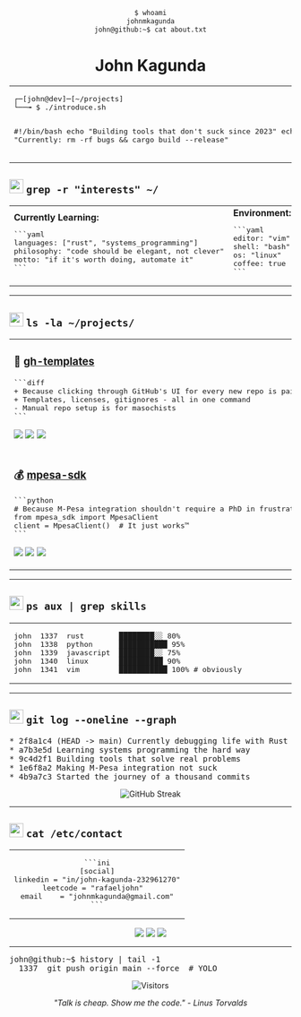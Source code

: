 <div align="center">

```bash
$ whoami
johnmkagunda
john@github:~$ cat about.txt
```

# John Kagunda

</div>

<table>
<tr>
<td>
<pre>
┌─[john@dev]─[~/projects]
└──╼ $ ./introduce.sh

#!/bin/bash
echo "Building tools that don't suck since 2023"
echo "Currently: rm -rf bugs && cargo build --release"
</pre>
</td>
</tr>
</table>

## <img src="https://raw.githubusercontent.com/Tarikul-Islam-Anik/Animated-Fluent-Emojis/master/Emojis/Objects/Gear.png" width="25" height="25" /> `grep -r "interests" ~/`

<table>
<tr>
<td width="50%">
<strong>Currently Learning:</strong>
<pre>
```yaml
languages: ["rust", "systems_programming"]
philosophy: "code should be elegant, not clever"
motto: "if it's worth doing, automate it"
```
</pre>
</td>
<td width="50%">
<strong>Environment:</strong>
<pre>
```yaml
editor: "vim"        # fight me
shell: "bash"
os: "linux"         # obviously
coffee: true        # required dependency
```
</pre>
</td>
</tr>
</table>

---

## <img src="https://raw.githubusercontent.com/Tarikul-Islam-Anik/Animated-Fluent-Emojis/master/Emojis/Objects/File%20Folder.png" width="25" height="25" /> `ls -la ~/projects/`

<table>

<tr>
<td>
<h3>🔧 <a href="https://gh-templates.dev">gh-templates</a></h3>
<pre>
```diff
+ Because clicking through GitHub's UI for every new repo is pain
+ Templates, licenses, gitignores - all in one command
- Manual repo setup is for masochists
```
</pre>
<p>
<img src="https://img.shields.io/badge/javascript-%23323330.svg?style=flat&logo=javascript&logoColor=%23F7DF1E" />
<img src="https://img.shields.io/badge/github%20api-%23121011.svg?style=flat&logo=github&logoColor=white" />
<img src="https://img.shields.io/badge/automation-%23FF6B6B.svg?style=flat" />
</p>
</td>
</tr>

<tr>
<td>
<h3>💰 <a href="https://mpesakit.dev">mpesa-sdk</a></h3>
<pre>
```python
# Because M-Pesa integration shouldn't require a PhD in frustration
from mpesa_sdk import MpesaClient
client = MpesaClient()  # It just works™
```
</pre>
<p>
<img src="https://img.shields.io/badge/python-3670A0?style=flat&logo=python&logoColor=ffdd54" />
<img src="https://img.shields.io/badge/rest%20api-%2361DAFB.svg?style=flat" />
<img src="https://img.shields.io/badge/security-%23FF0000.svg?style=flat&logo=security&logoColor=white" />
</p>
</td>
</tr>

</table>

---

## <img src="https://raw.githubusercontent.com/Tarikul-Islam-Anik/Animated-Fluent-Emojis/master/Emojis/Objects/Desktop%20Computer.png" width="25" height="25" /> `ps aux | grep skills`

<table>
<tr>
<td width="50%">
<pre>
john  1337  rust        ████████░░ 80%
john  1338  python      ███████████ 95% 
john  1339  javascript  ████████░░ 75%
john  1340  linux       ██████████ 90%
john  1341  vim         ███████████ 100% # obviously
</pre>
</td>
</td>
</tr>
</table>

---

## <img src="https://raw.githubusercontent.com/Tarikul-Islam-Anik/Animated-Fluent-Emojis/master/Emojis/Objects/Chart%20Increasing.png" width="25" height="25" /> `git log --oneline --graph`

<p align="center">
<pre>
* 2f8a1c4 (HEAD -> main) Currently debugging life with Rust
* a7b3e5d Learning systems programming the hard way  
* 9c4d2f1 Building tools that solve real problems
* 1e6f8a2 Making M-Pesa integration not suck
* 4b9a7c3 Started the journey of a thousand commits
</pre>
</p>

<p align="center">
<img src="https://github-readme-streak-stats.herokuapp.com/?user=rafaeljohn9&theme=dark&hide_border=true&background=0D1117&stroke=58A6FF&ring=58A6FF&fire=FF6B35&currStreakNum=C9D1D9&sideNums=C9D1D9&currStreakLabel=7D8590&sideLabels=7D8590&dates=7D8590" alt="GitHub Streak"/>
</p>

---

## <img src="https://raw.githubusercontent.com/Tarikul-Islam-Anik/Animated-Fluent-Emojis/master/Emojis/Objects/Telephone.png" width="25" height="25" /> `cat /etc/contact`

<p align="center">
<table>
<tr>
<td align="center">
<pre>
```ini
[social]
linkedin = "in/john-kagunda-232961270"
leetcode = "rafaeljohn"  
email    = "johnmkagunda@gmail.com"
```
</pre>
</td>
</tr>
</table>
</p>

<p align="center">
<a href="https://linkedin.com/in/john-kagunda-232961270/"><img src="https://img.shields.io/badge/LinkedIn-0077B5?style=for-the-badge&logo=linkedin&logoColor=white" /></a>
<a href="https://www.leetcode.com/rafaeljohn"><img src="https://img.shields.io/badge/LeetCode-FFA116?style=for-the-badge&logo=leetcode&logoColor=white" /></a>
<a href="mailto:john@kagunda.dev"><img src="https://img.shields.io/badge/Email-D14836?style=for-the-badge&logo=gmail&logoColor=white" /></a>
</p>

---

<p align="center">
<pre>
john@github:~$ history | tail -1
  1337  git push origin main --force  # YOLO
</pre>
</p>

<p align="center">
<img src="https://komarev.com/ghpvc/?username=rafaeljohn9&color=green&style=flat-square&label=visitors" alt="Visitors" />
</p>

<p align="center">
<em>"Talk is cheap. Show me the code." - Linus Torvalds</em>
</p>
